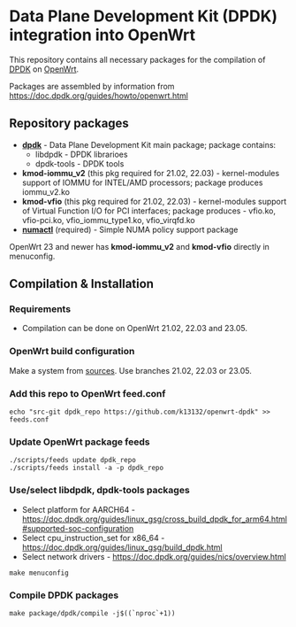 # Data Plane Development Kit (DPDK) integration into OpenWrt

This repository contains all necessary packages for the compilation of [DPDK](https://www.dpdk.org) on [OpenWrt](https://openwrt.org).

Packages are assembled by information from https://doc.dpdk.org/guides/howto/openwrt.html

## Repository packages

* **[dpdk](https://github.com/DPDK/dpdk)** - Data Plane Development Kit main package; package contains:
  * libdpdk - DPDK librarioes
  * dpdk-tools - DPDK tools
* **kmod-iommu_v2** (this pkg required for 21.02, 22.03) - kernel-modules support of IOMMU for INTEL/AMD processors; package produces iommu_v2.ko
* **kmod-vfio** (this pkg required for 21.02, 22.03) - kernel-modules support of Virtual Function I/O for PCI interfaces; package produces - vfio.ko, vfio-pci.ko, vfio_iommu_type1.ko, vfio_virqfd.ko
* **[numactl](https://github.com/numactl/numactl)** (required) - Simple NUMA policy support package

OpenWrt 23 and newer has **kmod-iommu_v2** and **kmod-vfio** directly in menuconfig.

## Compilation & Installation

### Requirements

* Compilation can be done on OpenWrt 21.02, 22.03 and 23.05.

### OpenWrt build configuration

Make a system from [sources](https://github.com/openwrt/openwrt). Use branches 21.02, 22.03 or 23.05. 

### Add this repo to OpenWrt feed.conf

``` 
echo "src-git dpdk_repo https://github.com/k13132/openwrt-dpdk" >> feeds.conf
``` 

### Update OpenWrt package feeds

``` 
./scripts/feeds update dpdk_repo
./scripts/feeds install -a -p dpdk_repo
```

### Use/select libdpdk, dpdk-tools packages

- Select platform for AARCH64 - https://doc.dpdk.org/guides/linux_gsg/cross_build_dpdk_for_arm64.html#supported-soc-configuration 
- Select cpu_instruction_set for x86_64 - https://doc.dpdk.org/guides/linux_gsg/build_dpdk.html
- Select network drivers - https://doc.dpdk.org/guides/nics/overview.html
``` 
make menuconfig
``` 

### Compile DPDK packages

``` 
make package/dpdk/compile -j$((`nproc`+1))
``` 



